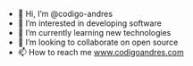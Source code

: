 - 👋 Hi, I’m @codigo-andres
- 👀 I’m interested in developing software
- 🌱 I’m currently learning new technologies
- 💞️ I’m looking to collaborate on open source
- 📫 How to reach me www.codigoandres.com

<!---
codigo-andres/codigo-andres is a ✨ special ✨ repository because its `README.md` (this file) appears on your GitHub profile.
You can click the Preview link to take a look at your changes.
--->
